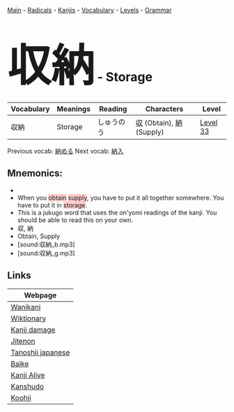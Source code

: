 <style> bigfont {font-size: 100px}</style>
[Main](../README.md) -
[Radicals](../radicals.md) -
[Kanjis](../kanjis.md) -
[Vocabulary](../vocabulary.md) -
[Levels](../levels.md) -
[Grammar](../grammar.md)
# <bigfont> 収納</bigfont> - Storage 

| Vocabulary | Meanings | Reading | Characters | Level |
| --- | --- | --- | --- | --- |
| 収納 | Storage | しゅうのう |  [収](../kanjis/収.md) (Obtain), [納](../kanjis/納.md) (Supply) | [Level 33](../levels/wk_level33.md) |

Previous vocab: [納める](納める.md) Next vocab: [納入](納入.md) 

## Mnemonics:

* 
* When you <span style="background-color:#ffcccb"> obtain</span> <span style="background-color:#ffcccb"> supply</span>, you have to put it all together somewhere. You have to put it in <span style="background-color:#ffcccb"> storage</span>.
* This is a jukugo word that uses the on'yomi readings of the kanji. You should be able to read this on your own.
* 収, 納
* Obtain, Supply
* [sound:収納_b.mp3]
* [sound:収納_g.mp3]


## Links 

| Webpage |
| --- |
| [Wanikani          ](https://www.wanikani.com/kanji/収納) |
| [Wiktionary        ](https://en.wiktionary.org/wiki/収納) |
| [Kanji damage      ](http://www.kanjidamage.com/kanji/search?utf8=✓&q=収納) |
| [Jitenon           ](https://jitenon.com/kanji/収納) |
| [Tanoshii japanese ](https://www.tanoshiijapanese.com/dictionary/kanji.cfm?k=収納) |
| [Baike             ](https://baike.baidu.com/item/収納) |
| [Kanji Alive       ](https://app.kanjialive.com/収納) |
| [Kanshudo          ](https://www.kanshudo.com/searchmn?q=収納) |
| [Koohii            ](https://kanji.koohii.com/study/kanji/収納) |
